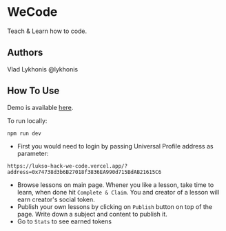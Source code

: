 # WeCode

Teach &amp; Learn how to code.

## Authors

Vlad Lykhonis @lykhonis

## How To Use

Demo is available [here](https://lukso-hack-we-code.vercel.app/).

To run locally:
```
npm run dev
```

- First you would need to login by passing Universal Profile address as parameter:
```
https://lukso-hack-we-code.vercel.app/?address=0x74738d3b6B27018f3836EA990d715BdAB21615C6
```
- Browse lessons on main page. Whener you like a lesson, take time to learn, when done hit `Complete & Claim`. You and creator of a lesson will earn creator's social token.
- Publish your own lessons by clicking on `Publish` button on top of the page. Write down a subject and content to publish it.
- Go to `Stats` to see earned tokens

